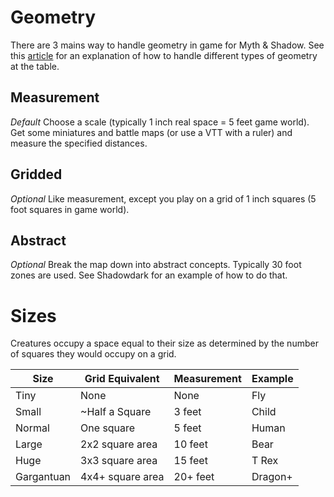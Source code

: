 # Geometry

There are 3 mains way to handle geometry in game for Myth & Shadow. See this [article](https://slyflourish.com/the_abstract_battlemap.html) for an explanation of how to handle different types of geometry at the table.

## Measurement

*Default*
Choose a scale (typically 1 inch real space = 5 feet game world). Get some miniatures and battle maps (or use a VTT with a ruler) and measure the specified distances.

## Gridded

*Optional*
Like measurement, except you play on a grid of 1 inch squares (5 foot squares in game world).

## Abstract

*Optional*
Break the map down into abstract concepts. Typically 30 foot zones are used. See Shadowdark for an example of how to do that.

# Sizes

Creatures occupy a space equal to their size as determined by the number of squares they would occupy on a grid.

| Size       | Grid Equivalent  | Measurement | Example |
| ---------- | ---------------- | ----------- | ------- |
| Tiny       | None             | None        | Fly     |
| Small      | ~Half a Square   | 3 feet      | Child   |
| Normal     | One square       | 5 feet      | Human   |
| Large      | 2x2 square area  | 10 feet     | Bear    |
| Huge       | 3x3 square area  | 15 feet     | T Rex   |
| Gargantuan | 4x4+ square area | 20+ feet    | Dragon+ |
